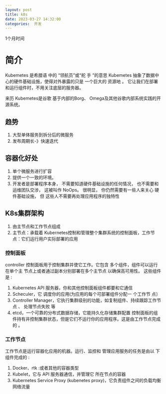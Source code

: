 ```yaml
---
layout: post
title: k8s
date: 2023-03-27 14:32:00
categories:  开发
---
```


1个月时间

# 简介

Kubemetes 是希腊语 中的 “领航员”或“舵 手 ”的意思 
Kubemetes 抽象了数据中心的硬件基础设施，使得对外暴露的只是 一个巨大的 资源地 。 它让我们在部署和运行组件时，不用关注底层的服务器。

来历
Kubemetes是谷歌 基于内部的Borg、 Omega及其他谷歌内部系统实践的开源系统。

## 趋势
1. 大型单体服务到拆分后的微服务
2. 发布周期长-》快速迭代
   


## 容器化好处
1. 单个微服务进行扩容
2. 提供一个一致的环境。
3. 开发者是部署程序本身， 不需要知道硬件基础设施的任何情况， 也不需要和运维团队交涉， 这被叫作 NoOps。 很明显， 你仍然需要有一些人来关心 硬件基础设施， 但 这些人不需要再处理应用程序的独特性


## K8s集群架构

1. 由主节点和工作节点组成
2. 主节点：承载着 Kubernetes控制和管理整个集群系统的控制面板，工作节点：它们运行用户实际部署的应用


### 控制面板
controller
控制面板用于控制集群并使它工作。它包含 多个组件，组件可以运行在单个主 节点上或者通过副本分别部署在多个主节点 以确保高可用性。 这些组件是 :
1. Kubernetes API 服务器，你和其他控制面板组件都要和它通信
2. Scheculer，它 调度你的应用(为应用的每个可部署组件分配一 个工作节 点〕
3. Controller Manager，它执行集群级别的功能，如复制组件、持续跟踪工作节点 、
处理节点失败 等
4. etcd，一个可靠的分布式数据存储，它能持久化存储集群配置 控制面板的组件持有井控制集群状态，但是它们不运行你的应用程序。这是由工作节点完成的 。
### 工作节点
工作节点是运行容器化应用的机器。运行、监控和 管理应用服务的任务是由以 下组件完成的 :
1. Docker、rtk :或者其他的容器类型
2. Kubelet，它与 API 服务器通信，并管理它 所在节点的容器
3. Kubernetes Service Proxy (kubenetes proxy)，它负责组件之间的负载均衡网络流量
